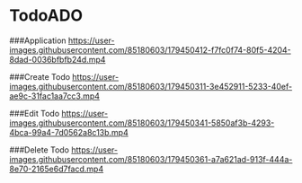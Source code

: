 # TodoADO
###Application
https://user-images.githubusercontent.com/85180603/179450412-f7fc0f74-80f5-4204-8dad-0036bfbfb24d.mp4

###Create Todo
https://user-images.githubusercontent.com/85180603/179450311-3e452911-5233-40ef-ae9c-31fac1aa7cc3.mp4

###Edit Todo
https://user-images.githubusercontent.com/85180603/179450341-5850af3b-4293-4bca-99a4-7d0562a8c13b.mp4

###Delete Todo
https://user-images.githubusercontent.com/85180603/179450361-a7a621ad-913f-444a-8e70-2165e6d7facd.mp4


